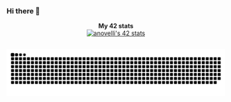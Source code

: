 ### Hi there 👋
<div align="center">
	<table>
		<tr>
			<b>My 42 stats</b></br>
		</tr>
		<tr>
			<a href="https://github.com/alireenn">
				<img src="https://badge42.vercel.app/api/v2/cl3iqauy4009209jqtp9c8jjp/stats?cursusId=21&coalitionId=126" alt="anovelli's 42 stats" />
			</a>
		</tr>
	</table>
  <img src="https://raw.githubusercontent.com/Platane/snk/output/github-contribution-grid-snake.svg">
</div>
